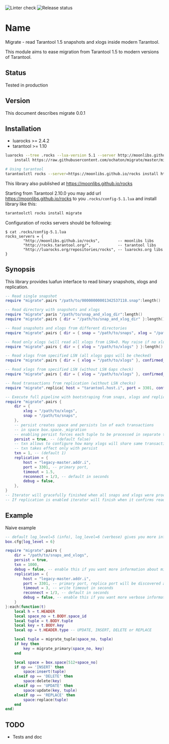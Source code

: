 ![Linter check](https://github.com/ochaton/migrate/actions/workflows/lint.yml/badge.svg)
![Release status](https://github.com/ochaton/migrate/actions/workflows/push-rockspec.yml/badge.svg)

# Name
Migrate - read Tarantool 1.5 snapshots and xlogs inside modern Tarantool.

This module aims to ease migration from Tarantool 1.5 to modern versions of Tarantool.

## Status

Tested in production

## Version

This document describes migrate 0.0.1

## Installation
* luarocks >= 2.4.2
* tarantool >= 1.10

```bash
luarocks --tree .rocks --lua-version 5.1 --server http://moonlibs.github.io/rocks \
	install https://raw.githubusercontent.com/ochaton/migrate/master/migrate-scm-1.rockspec

# Using tarantool
tarantoolctl rocks --server=https://moonlibs.github.io/rocks install https://github.com/ochaton/migrate/releases/download/0.1.0/migrate-0.1.0-1.src.rock
```

This library also published at https://moonlibs.github.io/rocks

Starting from Tarantool 2.10.0 you may add url https://moonlibs.github.io/rocks to you `.rocks/config-5.1.lua` and install library like this:

```bash
tarantoolctl rocks install migrate
```

Configuration of rocks servers should be following:
```
$ cat .rocks/config-5.1.lua
rocks_servers = {
        "http://moonlibs.github.io/rocks",        -- moonlibs libs
        "http://rocks.tarantool.org/",            -- tarantool libs
        "http://luarocks.org/repositories/rocks", -- luarocks.org libs
}
```

## Synopsis

This library provides luafun interface to read binary snapshots, xlogs and replication.

```lua
-- Read single snapshot
require "migrate".pairs "/path/to/00000000001342537118.snap":length()

-- Read directory with snapshots and xlogs
require "migrate".paris "/path/to/snap_and_xlog_dir":length()
require "migrate".pairs { dir = "/path/to/snap_and_xlog_dir" }:length()

-- Read snapshots and xlogs from different directories
require "migrate".pairs { dir = { snap = "/path/to/snaps", xlog = "/path/to/xlogs" } }:length()

-- Read only xlogs (will read all xlogs from LSN=0. May raise if no xlog found)
require "migrate".pairs { dir = { xlog = "/path/to/xlogs" } }:length()

-- Read xlogs from specified LSN (all xlogs gaps will be checked)
require "migrate".pairs { dir = { xlog = "/path/to/xlogs" }, confirmed_lsn = 10 }:length()

-- Read xlogs from specified LSN (without LSN Gaps check)
require "migrate".pairs { dir = { xlog = "/path/to/xlogs" }, confirmed_lsn = 10, checklsn = false }:length()

-- Read transactions from replication (without LSN checks)
require "migrate".replica{ host = "tarantool.host.i", port = 3301, confirmed_lsn = 0 }:take(100):each(require'log'.info)

-- Execute full pipeline with bootstraping from snaps, xlogs and replication
require "migrate".pairs {
	dir = {
		xlog = "/path/to/xlogs",
		snap = "/path/to/snaps",
	},
	-- persist creates space and persists lsn of each transactions
	-- in space box.space._migration
	-- enabling persist forces each tuple to be processed in separate transaction
	persist = true, -- (default false)
	-- txn allows to configure how many xlogs will share same transaction
	-- txn takes effect only with persist
	txn = 1, -- (default 1)
	replication = {
		host = "legacy-master.addr.i",
		port = 3301, -- primary port,
		timeout = 1.5,
		reconnect = 1/3, -- default in seconds
		debug = false,
	},
}
-- Iterator will gracefully finished when all snaps and xlogs were processed.
-- If replication is enabled iterator will finish when it confirms read_only master's lsn.
```

## Example
Naive example

```lua
-- default log_level=5 (info), log_level=6 (verbose) gives you more information about migration process
box.cfg{log_level = 6}

require "migrate".pairs {
	dir = "/path/to/snaps_and_xlogs",
	persist = true,
	txn = 1000,
	debug = false, -- enable this if you want more information about migration process
	replication = {
		host = "legacy-master.addr.i",
		port = 3301, -- primary port, replica port will be discovered automatically
		timeout = 3, -- write timeout in seconds
		reconnect = 1/3, -- default in seconds
		debug = false, -- enable this if you want more verbose information about replication
	}
}:each(function(t)
	local h = t.HEADER
	local space_no = t.BODY.space_id
	local tuple = t.BODY.tuple
	local key = t.BODY.key
	local op = t.HEADER.type -- UPDATE, INSERT, DELETE or REPLACE

	local tuple = migrate_tuple(space_no, tuple)
	if key then
		key = migrate_primary(space_no, key)
	end

	local space = box.space[512+space_no]
	if op == 'INSERT' then
		space:insert(tuple)
	elseif op == 'DELETE' then
		space:delete(key)
	elseif op == 'UPDATE' then
		space:update(key, tuple)
	elseif op == 'REPLACE' then
		space:replace(tuple)
	end
end)
```

## TODO
* Tests and doc
